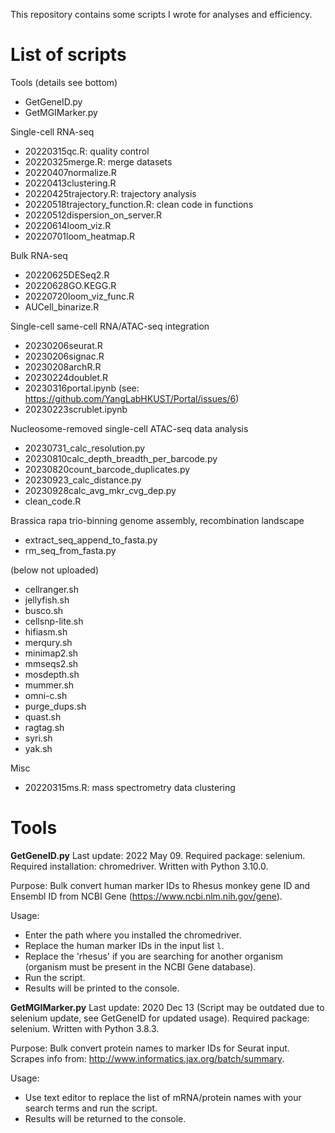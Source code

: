 This repository contains some scripts I wrote for analyses and efficiency. 

# List of scripts
Tools (details see bottom)
- GetGeneID.py
- GetMGIMarker.py

Single-cell RNA-seq
- 20220315qc.R: quality control
- 20220325merge.R: merge datasets
- 20220407normalize.R
- 20220413clustering.R
- 20220425trajectory.R: trajectory analysis
- 20220518trajectory_function.R: clean code in functions
- 20220512dispersion_on_server.R
- 20220614loom_viz.R
- 20220701loom_heatmap.R

Bulk RNA-seq
- 20220625DESeq2.R
- 20220628GO.KEGG.R
- 20220720loom_viz_func.R
- AUCell_binarize.R

Single-cell same-cell RNA/ATAC-seq integration
- 20230206seurat.R
- 20230206signac.R
- 20230208archR.R
- 20230224doublet.R
- 20230316portal.ipynb (see: https://github.com/YangLabHKUST/Portal/issues/6)
- 20230223scrublet.ipynb

Nucleosome-removed single-cell ATAC-seq data analysis
- 20230731_calc_resolution.py
- 20230810calc_depth_breadth_per_barcode.py
- 20230820count_barcode_duplicates.py
- 20230923_calc_distance.py
- 20230928calc_avg_mkr_cvg_dep.py
- clean_code.R

Brassica rapa trio-binning genome assembly, recombination landscape
- extract_seq_append_to_fasta.py
- rm_seq_from_fasta.py

(below not uploaded)
- cellranger.sh
- jellyfish.sh
- busco.sh
- cellsnp-lite.sh
- hifiasm.sh
- merqury.sh
- minimap2.sh
- mmseqs2.sh
- mosdepth.sh
- mummer.sh
- omni-c.sh
- purge_dups.sh
- quast.sh
- ragtag.sh
- syri.sh
- yak.sh

Misc
- 20220315ms.R: mass spectrometry data clustering

# Tools

**GetGeneID.py**
Last update: 2022 May 09.
Required package: selenium.
Required installation: chromedriver. 
Written with Python 3.10.0.

Purpose:
Bulk convert human marker IDs to Rhesus monkey gene ID and Ensembl ID from NCBI Gene (https://www.ncbi.nlm.nih.gov/gene).

Usage:
- Enter the path where you installed the chromedriver.
- Replace the human marker IDs in the input list `l`.
- Replace the 'rhesus' if you are searching for another organism (organism must be present in the NCBI Gene database).
- Run the script.
- Results will be printed to the console. 

**GetMGIMarker.py**
Last update: 2020 Dec 13 (Script may be outdated due to selenium update, see GetGeneID for updated usage).
Required package: selenium.
Written with Python 3.8.3.

Purpose:
Bulk convert protein names to marker IDs for Seurat input.
Scrapes info from: http://www.informatics.jax.org/batch/summary.

Usage:
- Use text editor to replace the list of mRNA/protein names with your search terms and run the script.
- Results will be returned to the console. 




